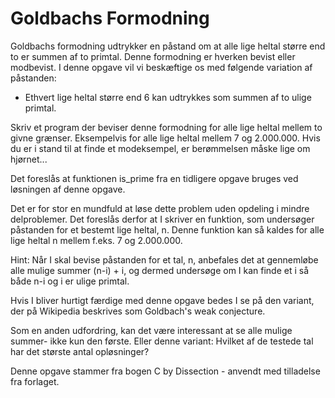 # Goldbachs Formodning

Goldbachs formodning udtrykker en påstand om at alle lige heltal større end to er summen af to primtal. Denne formodning er hverken bevist eller modbevist. I denne opgave vil vi beskæftige os med følgende variation af påstanden:

- Ethvert lige heltal større end 6 kan udtrykkes som summen af to ulige primtal.

Skriv et program der beviser denne formodning for alle lige heltal mellem to givne grænser. Eksempelvis for alle lige heltal mellem 7 og 2.000.000. Hvis du er i stand til at finde et modeksempel, er berømmelsen måske lige om hjørnet...

Det foreslås at funktionen is_prime fra en tidligere opgave bruges ved løsningen af denne opgave.

Det er for stor en mundfuld at løse dette problem uden opdeling i mindre delproblemer. Det foreslås derfor at I skriver en funktion, som undersøger påstanden for et bestemt lige heltal, n. Denne funktion kan så kaldes for alle lige heltal n mellem f.eks. 7 og 2.000.000.

Hint: Når I skal bevise påstanden for et tal, n, anbefales det at gennemløbe alle mulige summer (n-i) + i, og dermed undersøge om I kan finde et i så både n-i og i er ulige primtal.

Hvis I bliver hurtigt færdige med denne opgave bedes I se på den variant, der på Wikipedia beskrives som Goldbach's weak conjecture.

Som en anden udfordring, kan det være interessant at se alle mulige summer- ikke kun den første. Eller denne variant: Hvilket af de testede tal har det største antal opløsninger?

Denne opgave stammer fra bogen C by Dissection - anvendt med tilladelse fra forlaget.
